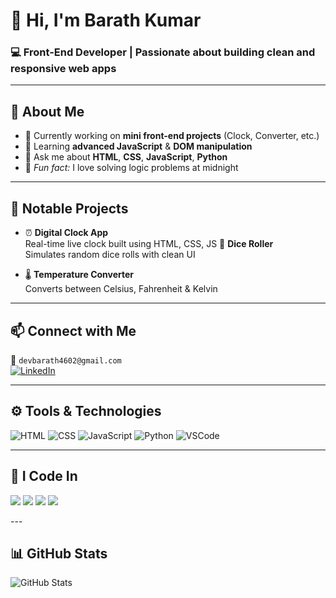 # 👋 Hi, I'm **Barath Kumar**
### 💻 Front-End Developer | Passionate about building clean and responsive web apps

---

## 🚀 About Me

- 🔭 Currently working on **mini front-end projects** (Clock, Converter, etc.)
- 🌱 Learning **advanced JavaScript** & **DOM manipulation**
- 💬 Ask me about **HTML**, **CSS**, **JavaScript**, **Python**
- 🌙 *Fun fact:* I love solving logic problems at midnight

---

## 🧰 Notable Projects

- ⏰ **Digital Clock App**  
  Real-time live clock built using HTML, CSS, JS
   🎲 **Dice Roller**  
  Simulates random dice rolls with clean UI

- 🌡️ **Temperature Converter**  
  Converts between Celsius, Fahrenheit & Kelvin

---

## 📫 Connect with Me

📧 `devbarath4602@gmail.com`  
[![LinkedIn](https://img.shields.io/badge/LinkedIn-blue?style=flat&logo=linkedin)](https://linkedin.com/in/YOUR_LINK_HERE)

---

## ⚙️ Tools & Technologies

![HTML](https://img.shields.io/badge/HTML5-E34F26?style=flat&logo=html5&logoColor=white)
![CSS](https://img.shields.io/badge/CSS3-1572B6?style=flat&logo=css3)
![JavaScript](https://img.shields.io/badge/JavaScript-F7DF1E?style=flat&logo=javascript&logoColor=black)
![Python](https://img.shields.io/badge/Python-3776AB?style=flat&logo=python&logoColor=white)
![VSCode](https://img.shields.io/badge/VSCode-007ACC?style=flat&logo=visual-studio-code)

---
## 🧠 I Code In

<p>
  <img src="https://img.shields.io/badge/HTML-E34F26?style=for-the-badge&logo=html5&logoColor=white" />
  <img src="https://img.shields.io/badge/CSS-1572B6?style=for-the-badge&logo=css3&logoColor=white" />
  <img src="https://img.shields.io/badge/JavaScript-F7DF1E?style=for-the-badge&logo=javascript&logoColor=black" />
  <img src="https://img.shields.io/badge/Python-3776AB?style=for-the-badge&logo=python&logoColor=white" />
</p>
---


## 📊 GitHub Stats

![GitHub Stats](https://github-readme-stats.vercel.app/api?username=BarathKumar&show_icons=true&theme=radical)







